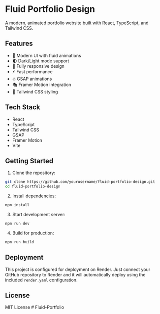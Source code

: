 # Fluid Portfolio Design

A modern, animated portfolio website built with React, TypeScript, and Tailwind CSS.

## Features

- 🎨 Modern UI with fluid animations
- 🌓 Dark/Light mode support
- 📱 Fully responsive design
- ⚡ Fast performance
- 🔥 GSAP animations
- 🎭 Framer Motion integration
- 🎨 Tailwind CSS styling

## Tech Stack

- React
- TypeScript
- Tailwind CSS
- GSAP
- Framer Motion
- Vite

## Getting Started

1. Clone the repository:
```bash
git clone https://github.com/yourusername/fluid-portfolio-design.git
cd fluid-portfolio-design
```

2. Install dependencies:
```bash
npm install
```

3. Start development server:
```bash
npm run dev
```

4. Build for production:
```bash
npm run build
```

## Deployment

This project is configured for deployment on Render. Just connect your GitHub repository to Render and it will automatically deploy using the included `render.yaml` configuration.

## License

MIT License
#   F l u i d - P o r t f o l i o  
 